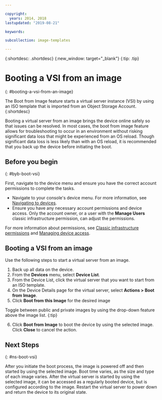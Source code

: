 ```yaml
---

copyright:
  years: 2014, 2018
lastupdated: "2019-08-21"

keywords:

subcollection: image-templates

---
```


{:shortdesc: .shortdesc}
{:new_window: target="_blank"}
{:tip: .tip}

# Booting a VSI from an image
{: #booting-a-vsi-from-an-image}

The Boot from Image feature starts a virtual server instance (VSI) by using an ISO template that is
imported from an Object Storage Account.
{:shortdesc}

Booting a virtual server from an image brings the device online safely so that issues can be resolved. In most cases, the boot from image feature allows for troubleshooting to occur in an environment without risking significant data loss that might be experienced from an OS reload. Though significant data loss is less likely than with an OS reload, it is recommended that you back up the device before initiating the boot.

## Before you begin
{: #byb-boot-vsi}

First, navigate to the device menu and ensure you have the correct account permissions to complete the tasks.

* Navigate to your console's device menu. For more information, see [Navigating to devices](/docs/infrastructure/image-templates?topic=virtual-servers-navigating-devices).
* Ensure you have any necessary account permissions and device access. Only the account owner, or a user with the **Manage Users** classic infrastructure permission, can adjust the permissions.

For more information about permissions, see [Classic infrastructure permissions](/docs/iam?topic=iam-infrapermission#infrapermission) and [Managing device access](/docs/vsi?topic=virtual-servers-managing-device-access).

## Booting a VSI from an image

Use the following steps to start a virtual server from an image.

1. Back up all data on the device.
2. From the **Devices** menu, select **Device List**.
3. From the Device List, click the virtual server that you want to start from an ISO template.
4. On the Device Details page for the virtual server, select **Actions > Boot from Image**.
5. Click **Boot from this Image** for the desired image

  Toggle between public and private images by using the drop-down feature above the image list.
  {:tip}

6. Click **Boot from Image** to boot the device by using the selected image. Click **Close** to cancel the action.

## Next Steps
{: #ns-boot-vsi}

After you initiate the boot process, the image is powered off and then started by using the selected image. Boot time varies, as the size and type of
each image varies. After the virtual server is started by using the selected image, it can be accessed as a regularly booted device, but is configured according to the image. Restart the virtual server to power down and return the device to its original state.
